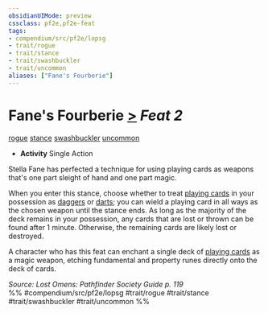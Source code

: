 ```yaml
---
obsidianUIMode: preview
cssclass: pf2e,pf2e-feat
tags:
- compendium/src/pf2e/lopsg
- trait/rogue
- trait/stance
- trait/swashbuckler
- trait/uncommon
aliases: ["Fane's Fourberie"]
---
```

# Fane's Fourberie  [>](chapter-9-playing-the-game.md#Actions "Single Action") *Feat 2*  
[rogue](Reference/Rules/Traits/rogue.md "Rogue Class Trait")  [stance](stance.md "Stance Combat Trait")  [swashbuckler](Reference/Rules/Traits/swashbuckler-apg.md "Swashbuckler Class Trait")  [uncommon](uncommon.md "Uncommon Rarity Trait")  

- **Activity** Single Action

Stella Fane has perfected a technique for using playing cards as weapons that's one part sleight of hand and one part magic.

When you enter this stance, choose whether to treat [playing cards](playing-cards-lopsg.md) in your possession as [daggers](dagger.md) or [darts](dart.md); you can wield a playing card in all ways as the chosen weapon until the stance ends. As long as the majority of the deck remains in your possession, any cards that are lost or thrown can be found after 1 minute. Otherwise, the remaining cards are likely lost or destroyed.

A character who has this feat can enchant a single deck of [playing cards](playing-cards-lopsg.md) as a magic weapon, etching fundamental and property runes directly onto the deck of cards.

*Source: Lost Omens: Pathfinder Society Guide p. 119*  
%% #compendium/src/pf2e/lopsg #trait/rogue #trait/stance #trait/swashbuckler #trait/uncommon %%